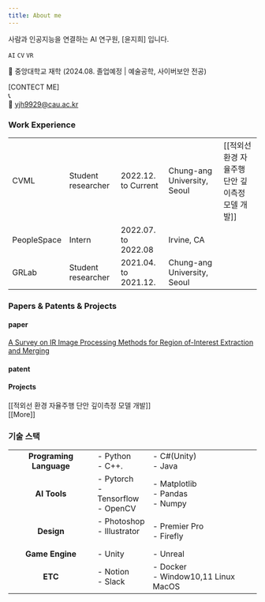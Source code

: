 ```yaml
---
title: About me
---
```

사람과 인공지능을 연결하는 AI 연구원, [윤지희] 입니다.

`AI` `CV` `VR`

🏫 중앙대학교 재학
(2024.08. 졸업예정 | 예술공학, 사이버보안 전공)

[CONTECT ME]</br>
📞</br>
📩 [yjh9929@cau.ac.kr](mailto:yjh9929@cau.ac.kr)</br>

### Work Experience
|             |                    |                      |                             |                               |
| ----------- | ------------------ | -------------------- | --------------------------- | ----------------------------- |
| CVML        | Student researcher | 2022.12. to Current  | Chung-ang University, Seoul | [[적외선 환경 자율주행 단안 깊이측정 모델 개발]] |
| PeopleSpace | Intern             | 2022.07. to 2022.08  | Irvine, CA                  |                               |
| GRLab       | Student researcher | 2021.04. to 2021.12. | Chung-ang University, Seoul |                               |

### Papers & Patents & Projects
#### paper
[A Survey on IR Image Processing Methods for Region of-Interest Extraction and Merging](https://www.dbpia.co.kr/journal/articleDetail?nodeId=NODE11522840&nodeId=NODE11522840&medaTypeCode=185005&isPDFSizeAllowed=true&locale=ko&articleTitle=A+Survey+on+IR+Image+Processing+Methods+for+Region+of-Interest+Extraction+and+Merging&articleTitleEn=A+Survey+on+IR+Image+Processing+Methods+for+Region+of-Interest+Extraction+and+Merging&language=ko_KR&hasTopBanner=true)
#### patent
#### Projects
[[적외선 환경 자율주행 단안 깊이측정 모델 개발]]</br>
[[More]]</br>

### 기술 스택

|                         |                                           |                                       |
| :---------------------: | ----------------------------------------- | ------------------------------------- |
| **Programing Language** | - Python <br>- C++.                       | - C#(Unity)<br>- Java                 |
|      **AI Tools**       | - Pytorch<br>- Tensorflow<br>- OpenCV<br> | - Matplotlib<br>- Pandas<br>- Numpy   |
|       **Design**        | - Photoshop<br>- Illustrator<br><br>      | - Premier Pro<br>- Firefly            |
|     **Game Engine**     | - Unity<br>                               | - Unreal                              |
|         **ETC**         | - Notion<br>- Slack                       | - Docker<br>- Window10,11 Linux MacOS |

